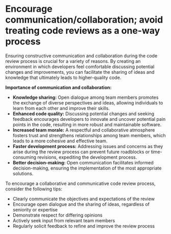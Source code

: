 # Encourage communication/collaboration; avoid treating code reviews as a one-way process

Ensuring constructive communication and collaboration during the code review process is crucial for a variety of reasons. By creating an environment in which developers feel comfortable discussing potential changes and improvements, you can facilitate the sharing of ideas and knowledge that ultimately leads to higher-quality code.

**Importance of communication and collaboration:**

- **Knowledge sharing:** Open dialogue among team members promotes the exchange of diverse perspectives and ideas, allowing individuals to learn from each other and improve their skills.
- **Enhanced code quality:** Discussing potential changes and seeking feedback encourages developers to innovate and uncover potential pain points in the code, resulting in more robust and maintainable software.
- **Increased team morale:** A respectful and collaborative atmosphere fosters trust and strengthens relationships among team members, which leads to a more cohesive and effective team.
- **Faster development process:** Addressing issues and concerns as they arise during the review process can prevent future roadblocks or time-consuming revisions, expediting the development process.
- **Better decision-making:** Open communication facilitates informed decision-making, ensuring the implementation of the most appropriate solutions.

To encourage a collaborative and communicative code review process, consider the following tips:

- Clearly communicate the objectives and expectations of the review
- Encourage open dialogue and the sharing of ideas, regardless of seniority or expertise
- Demonstrate respect for differing opinions
- Actively seek input from relevant team members
- Regularly solicit feedback to refine and improve the review process